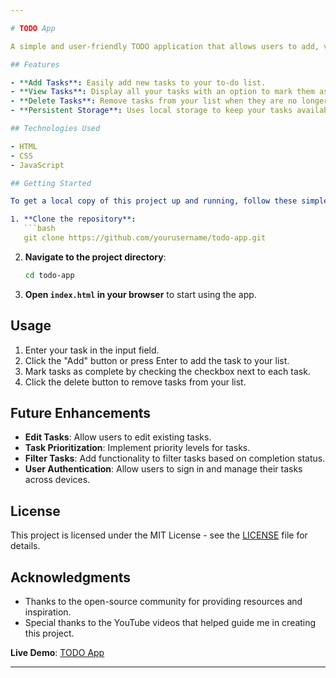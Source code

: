 ```yaml
---

# TODO App

A simple and user-friendly TODO application that allows users to add, view, and manage their tasks efficiently. The app uses local storage to save tasks, ensuring that your list is available even after refreshing the page.

## Features

- **Add Tasks**: Easily add new tasks to your to-do list.
- **View Tasks**: Display all your tasks with an option to mark them as complete.
- **Delete Tasks**: Remove tasks from your list when they are no longer needed.
- **Persistent Storage**: Uses local storage to keep your tasks available across page refreshes.

## Technologies Used

- HTML
- CSS
- JavaScript

## Getting Started

To get a local copy of this project up and running, follow these simple steps:

1. **Clone the repository**:
   ```bash
   git clone https://github.com/yourusername/todo-app.git
   ```

2. **Navigate to the project directory**:
   ```bash
   cd todo-app
   ```

3. **Open `index.html` in your browser** to start using the app.

## Usage

1. Enter your task in the input field.
2. Click the "Add" button or press Enter to add the task to your list.
3. Mark tasks as complete by checking the checkbox next to each task.
4. Click the delete button to remove tasks from your list.

## Future Enhancements

- **Edit Tasks**: Allow users to edit existing tasks.
- **Task Prioritization**: Implement priority levels for tasks.
- **Filter Tasks**: Add functionality to filter tasks based on completion status.
- **User Authentication**: Allow users to sign in and manage their tasks across devices.

## License

This project is licensed under the MIT License - see the [LICENSE](LICENSE) file for details.

## Acknowledgments

- Thanks to the open-source community for providing resources and inspiration.
- Special thanks to the YouTube videos that helped guide me in creating this project.

**Live Demo**: [TODO App](https://priyanshu-priya.github.io/TODO-APP/)

---
```

